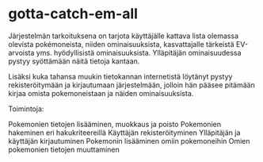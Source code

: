 # gotta-catch-em-all

Järjestelmän tarkoituksena on tarjota käyttäjälle kattava lista olemassa olevista pokémoneista, niiden ominaisuuksista, kasvattajalle tärkeistä EV-arvoista yms. hyödyllisistä ominaisuuksista. Ylläpitäjän ominaisuudessa pystyy syöttämään näitä tietoja kantaan.

Lisäksi kuka tahansa muukin tietokannan internetistä löytänyt pystyy rekisteröitymään ja kirjautumaan järjestelmään, jolloin hän pääsee pitämään kirjaa omista pokemoneistaan ja näiden ominaisuuksista.

Toimintoja:

Pokemonien tietojen lisääminen, muokkaus ja poisto
Pokemonien hakeminen eri hakukriteereillä
Käyttäjän rekisteröityminen
Ylläpitäjän ja käyttäjän kirjautuminen
Pokemonin lisääminen omiin pokemoneihin
Omien pokemonien tietojen muuttaminen
